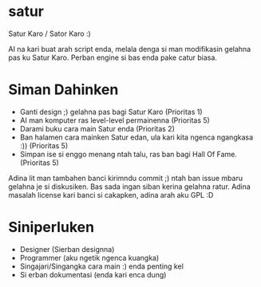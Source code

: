 satur
=====

Satur Karo / Sator Karo :)

AI na kari buat arah script enda, melala denga si man modifikasin gelahna pas ku Satur Karo. Perban engine si bas enda pake catur biasa. 

Siman Dahinken 
===

- Ganti design ;) gelahna pas bagi Satur Karo (Prioritas 1)
- AI man komputer ras level-level permainenna (Prioritas 5)
- Darami buku cara main Satur enda (Prioritas 2)
- Ban halamen cara mainken Satur edan, ula kari kita ngenca ngangkasa :)) (Prioritas 5)
- Simpan ise si enggo menang ntah talu, ras ban bagi Hall Of Fame. (Prioritas 5)

Adina lit man tambahen banci kirimndu commit ;) ntah ban issue mbaru gelahna je si diskusiken. Bas sada ingan siban kerina gelahna ratur. Adina masalah license kari banci si cakapken, adina arah aku GPL :D


Siniperluken
===

- Designer (Sierban designna) 
- Programmer (aku ngetik ngenca kuangka)
- Singajari/Singangka cara main :) enda penting kel
- Si erban dokumentasi (enda kari enca dung)

